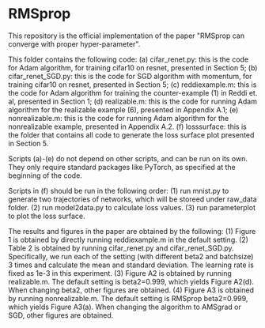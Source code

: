 # RMSprop
This repository is the official implementation of the paper "RMSprop can converge with proper hyper-parameter".

This folder contains the following code: 
 (a) cifar_renet.py: this is the code for Adam algorithm, for training cifar10 on resnet, presented in Section 5;
 (b) cifar_renet_SGD.py: this is the code for SGD algorithm with momentum, for training cifar10 on resnet, presented in Section 5;
 (c) reddiexample.m: this is the code for Adam algorithm for training the counter-example (1) in Reddi et. al, presented in Section 1;
 (d) realizable.m: this is the code for running Adam algorithm for the realizable example (6), presented in Appendix A.1;
 (e) nonrealizable.m: this is the code for running Adam algorithm for the nonrealizable example, presented in Appendix A.2.
 (f) losssurface: this is the folder that contains all code to generate the loss surface plot presented in Section 5. 

Scripts (a)-(e) do not depend on other scripts, and can be run on its own. They only require standard packages like PyTorch, as specified at the beginning of the code. 

Scripts in (f) should be run in the following order: (1) run mnist.py to generate two trajectories of networks, which will be storeed under raw_data folder. (2) run model2data.py to calculate loss values. (3) run parameterplot to plot the loss surface.

The results and figures in the paper are obtained by the following:
 (1) Figure 1 is obtained by directly running reddiexample.m in the default setting.
 (2) Table 2 is obtained by running cifar_renet.py and cifar_renet_SGD.py. Specifically, we run each of the setting (with different beta2 and batchsize) 3 times and calculate the mean and standard deviation. The learning rate is fixed as 1e-3 in this experiment.
 (3) Figure A2 is obtained by running realizable.m. The default setting is beta2=0.999, which yields Figure A2(d). When changing beta2, other figures are obtained.
 (4) Figure A3 is obtained by running nonrealizable.m. The default setting is RMSprop beta2=0.999, which yields Figure A3(a). When changing the algorithm to AMSgrad or SGD, other figures are obtained.

